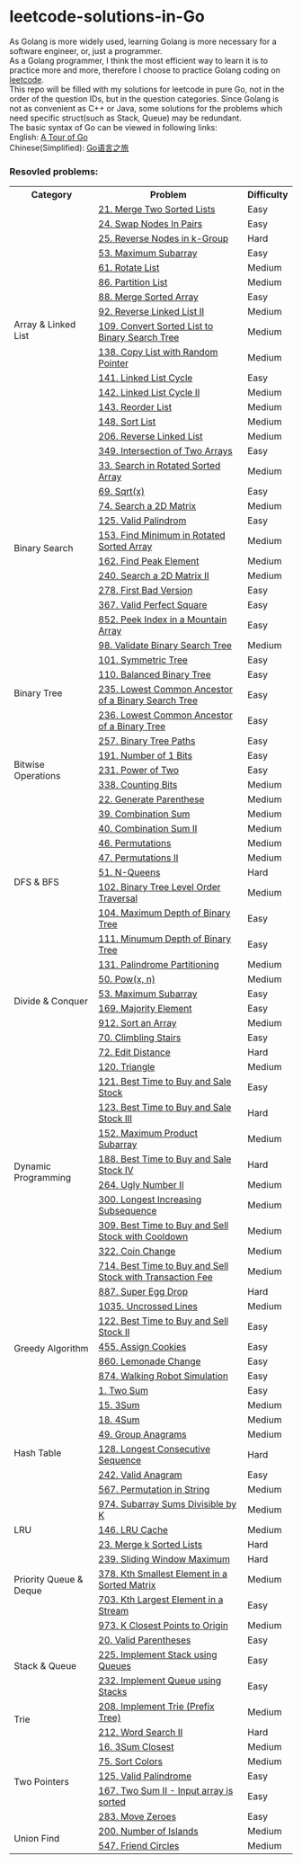 # leetcode-solutions-in-Go

As Golang is more widely used, learning Golang is more necessary for a software engineer, or, just a programmer.  
As a Golang programmer, I think the most efficient way to learn it is to practice more and more, therefore I choose to practice Golang coding on [leetcode](https://leetcode.com/problemset/all/).  
This repo will be filled with my solutions for leetcode in pure Go, not in the order of the question IDs, but in the question categories. Since Golang is not as convenient as C++ or Java, some solutions for the problems which need specific struct(such as Stack, Queue) may be redundant.  
The basic syntax of Go can be viewed in following links:  
English: [A Tour of Go](https://tour.golang.org/)  
Chinese(Simplified): [Go语言之旅](https://tour.go-zh.org/welcome/1)

### Resovled problems:
<table>
    <tr>
        <th>Category</th>
        <th>Problem</th>
        <th>Difficulty</th>
    </tr>
    <tr>
        <td rowspan="17">Array & Linked List</td>
    </tr>
    <tr>
        <td><a href="https://leetcode.com/problems/merge-two-sorted-lists">21. Merge Two Sorted Lists</a></td>
        <td>Easy</td>
    </tr>
    <tr>
        <td><a href="https://leetcode.com/problems/swap-nodes-in-pairs">24. Swap Nodes In Pairs</a></td>
        <td>Easy</td>
    </tr>
    <tr>
        <td><a href="https://leetcode.com/problems/reverse-nodes-in-k-group">25. Reverse Nodes in k-Group</a></td>
        <td>Hard</td>
    </tr>
    <tr>
        <td><a href="https://leetcode.com/problems/maximum-subarray">53. Maximum Subarray</a></td>
        <td>Easy</td>
    </tr>
    <tr>
        <td><a href="https://leetcode.com/problems/rotate-list">61. Rotate List</a></td>
        <td>Medium</td>
    </tr>
    <tr>
        <td><a href="https://leetcode.com/problems/partition-list">86. Partition List</a></td>
        <td>Medium</td>
    </tr>
    <tr>
        <td><a href="https://leetcode.com/problems/merge-sorted-array">88. Merge Sorted Array</a></td>
        <td>Easy</td>
    </tr>
    <tr>
        <td><a href="https://leetcode.com/problems/reverse-linked-list-ii">92. Reverse Linked List II</a></td>
        <td>Medium</td>
    </tr>
    <tr>
        <td><a href="https://leetcode.com/problems/convert-sorted-list-to-binary-search-tree">109. Convert Sorted List to Binary Search Tree</a></td>
        <td>Medium</td>
    </tr>
    <tr>
        <td><a href="https://leetcode.com/problems/copy-list-with-random-pointer">138. Copy List with Random Pointer</a></td>
        <td>Medium</td>
    </tr>
    <tr>
        <td><a href="https://leetcode.com/problems/linked-list-cycle">141. Linked List Cycle</a></td>
        <td>Easy</td>
    </tr>
    <tr>
        <td><a href="https://leetcode.com/problems/linked-list-cycle-ii">142. Linked List Cycle II</a></td>
        <td>Medium</td>
    </tr>
    <tr>
        <td><a href="https://leetcode.com/problems/reorder-list">143. Reorder List</a></td>
        <td>Medium</td>
    </tr>
    <tr>
        <td><a href="https://leetcode.com/problems/sort-list">148. Sort List</a></td>
        <td>Medium</td>
    </tr>
    <tr>
        <td><a href="https://leetcode.com/problems/linked-list-cycle-ii">206. Reverse Linked List</a></td>
        <td>Medium</td>
    </tr>
    <tr>
        <td><a href="https://leetcode.com/problems/intersection-of-two-arrays">349. Intersection of Two Arrays</a></td>
        <td>Easy</td>
    </tr>
    <tr>
        <td rowspan="11">Binary Search</td>
    </tr>
    <tr>
        <td><a href="https://leetcode.com/problems/search-in-rotated-sorted-array">33. Search in Rotated Sorted Array</a></td>
        <td>Medium</td>
    </tr>
    <tr>
        <td><a href="https://leetcode.com/problems/sqrtx">69. Sqrt(x)</a></td>
        <td>Easy</td>
    </tr>
    <tr>
        <td><a href="https://leetcode.com/problems/search-a-2d-matrix">74. Search a 2D Matrix</a></td>
        <td>Medium</td>
    </tr>
    <tr>
        <td><a href="https://leetcode.com/problems/valid-palindrome">125. Valid Palindrom</a></td>
        <td>Easy</td>
    </tr>
    <tr>
        <td><a href="https://leetcode.com/problems/find-minimum-in-rotated-sorted-array">153. Find Minimum in Rotated Sorted Array</a></td>
        <td>Medium</td>
    </tr>
    <tr>
        <td><a href="https://leetcode.com/problems/find-peak-element">162. Find Peak Element</a></td>
        <td>Medium</td>
    </tr>
    <tr>
        <td><a href="https://leetcode.com/problems/search-a-2d-matrix-ii/">240. Search a 2D Matrix II</a></td>
        <td>Medium</td>
    </tr>
    <tr>
        <td><a href="https://leetcode.com/problems/first-bad-version">278. First Bad Version</a></td>
        <td>Easy</td>
    </tr>
    <tr>
        <td><a href="https://leetcode.com/problems/valid-perfect-square">367. Valid Perfect Square</a></td>
        <td>Easy</td>
    </tr>
    <tr>
        <td><a href="https://leetcode.com/problems/peak-index-in-a-mountain-array">852. Peek Index in a Mountain Array</a></td>
        <td>Easy</td>
    </tr>
    <tr>
        <td rowspan="7">Binary Tree</td>
    </tr>
    <tr>
        <td><a href="https://leetcode.com/problems/validate-binary-search-tree">98. Validate Binary Search Tree</a></td>
        <td>Medium</td>
    </tr>
    <tr>
        <td><a href="https://leetcode.com/problems/symmetric-tree">101. Symmetric Tree</a></td>
        <td>Easy</td>
    </tr>
    <tr>
        <td><a href="https://leetcode.com/problems/balanced-binary-tree">110. Balanced Binary Tree</a></td>
        <td>Easy</td>
    </tr>
    <tr>
        <td><a href="https://leetcode.com/problems/lowest-common-ancestor-of-a-binary-search-tree">235. Lowest Common Ancestor of a Binary Search Tree</a></td>
        <td>Easy</td>
    </tr>
    <tr>
        <td><a href="https://leetcode.com/problems/lowest-common-ancestor-of-a-binary-tree">236. Lowest Common Ancestor of a Binary Tree</a></td>
        <td>Easy</td>
    </tr>
    <tr>
        <td><a href="https://leetcode.com/problems/binary-tree-paths">257. Binary Tree Paths</a></td>
        <td>Easy</td>
    </tr>
    <tr>
        <td rowspan="4">Bitwise Operations</td>
    </tr>
    <tr>
        <td><a href="https://leetcode.com/problems/number-of-1-bits">191. Number of 1 Bits</a></td>
        <td>Easy</td>
    </tr>
    <tr>
        <td><a href="https://leetcode.com/problems/power-of-two">231. Power of Two</a></td>
        <td>Easy</td>
    </tr>
    <tr>
        <td><a href="https://leetcode.com/problems/counting-bits">338. Counting Bits</a></td>
        <td>Medium</td>
    </tr>
    <tr>
        <td rowspan="11">DFS & BFS</td>
    </tr>
    <tr>
        <td><a href="https://leetcode.com/problems/generate-parentheses">22. Generate Parenthese</a></td>
        <td>Medium</td>
    </tr>
    <tr>
        <td><a href="https://leetcode.com/problems/combination-sum/">39. Combination Sum</a></td>
        <td>Medium</td>
    </tr>
    <tr>
        <td><a href="https://leetcode.com/problems/combination-sum-ii/">40. Combination Sum II</a></td>
        <td>Medium</td>
    </tr>
    <tr>
        <td><a href="https://leetcode.com/problems/permutations/">46. Permutations</a></td>
        <td>Medium</td>
    </tr>
    <tr>
        <td><a href="https://leetcode.com/problems/permutations-ii/">47. Permutations II</a></td>
        <td>Medium</td>
    </tr>
        <tr>
        <td><a href="https://leetcode.com/problems/n-queens/">51. N-Queens</a></td>
        <td>Hard</td>
    </tr>
    <tr>
        <td><a href="https://leetcode.com/problems/binary-tree-level-order-traversal">102. Binary Tree Level Order Traversal</a></td>
        <td>Medium</td>
    </tr>
    <tr>
        <td><a href="https://leetcode.com/problems/maximum-depth-of-binary-tree">104. Maximum Depth of Binary Tree</a></td>
        <td>Easy</td>
    </tr>
    <tr>
        <td><a href="https://leetcode.com/problems/minimum-depth-of-binary-tree">111. Minumum Depth of Binary Tree</a></td>
        <td>Easy</td>
    </tr>
    <tr>
        <td><a href="https://leetcode.com/problems/palindrome-partitioning/">131. Palindrome Partitioning</a></td>
        <td>Medium</td>
    </tr>
    <tr>
        <td rowspan="5">Divide & Conquer</td>
    </tr>
    <tr>
        <td><a href="https://leetcode.com/problems/powx-n">50. Pow(x, n)</a></td>
        <td>Medium</td>
    </tr>
    <tr>
        <td><a href="https://leetcode.com/problems/maximum-subarray">53. Maximum Subarray</a></td>
        <td>Easy</td>
    </tr>
    <tr>
        <td><a href="https://leetcode.com/problems/majority-element">169. Majority Element</a></td>
        <td>Easy</td>
    </tr>
    <tr>
        <td><a href="https://leetcode.com/problems/sort-an-array/">912. Sort an Array</a></td>
        <td>Medium</td>
    </tr>
    <tr>
        <td rowspan="15">Dynamic Programming</td>
    </tr>
    <tr>
        <td><a href="https://leetcode.com/problems/climbing-stairs">70. Climbling Stairs</a></td>
        <td>Easy</td>
    </tr>
    <tr>
        <td><a href="https://leetcode.com/problems/edit-distance">72. Edit Distance</a></td>
        <td>Hard</td>
    </tr>
    <tr>
        <td><a href="https://leetcode.com/problems/triangle">120. Triangle</a></td>
        <td>Medium</td>
    </tr>
    <tr>
        <td><a href="https://leetcode.com/problems/best-time-to-buy-and-sell-stock">121. Best Time to Buy and Sale Stock</a></td>
        <td>Easy</td>
    </tr>
    <tr>
        <td><a href="https://leetcode.com/problems/best-time-to-buy-and-sell-stock-iii">123. Best Time to Buy and Sale Stock III</a></td>
        <td>Hard</td>
    </tr>
    <tr>
        <td><a href="https://leetcode.com/problems/maximum-product-subarray">152. Maximum Product Subarray</a></td>
        <td>Medium</td>
    </tr>
    <tr>
        <td><a href="https://leetcode.com/problems/best-time-to-buy-and-sell-stock-iv">188. Best Time to Buy and Sale Stock IV</a></td>
        <td>Hard</td>
    </tr>
    <tr>
        <td><a href="https://leetcode.com/problems/ugly-number-ii">264. Ugly Number II</a></td>
        <td>Medium</td>
    </tr>
    <tr>
        <td><a href="https://leetcode.com/problems/longest-increasing-subsequence">300. Longest Increasing Subsequence</a></td>
        <td>Medium</td>
    </tr>
    <tr>
        <td><a href="https://leetcode.com/problems/best-time-to-buy-and-sell-stock-with-cooldown">309. Best Time to Buy and Sell Stock with Cooldown</a></td>
        <td>Medium</td>
    </tr>
    <tr>
        <td><a href="https://leetcode.com/problems/coin-change">322. Coin Change</a></td>
        <td>Medium</td>
    </tr>
    <tr>
        <td><a href="https://leetcode.com/problems/best-time-to-buy-and-sell-stock-with-transaction-fee">714. Best Time to Buy and Sell Stock with Transaction Fee</a></td>
        <td>Medium</td>
    </tr>
    <tr>
        <td><a href="https://leetcode.com/problems/super-egg-drop">887. Super Egg Drop</a></td>
        <td>Hard</td>
    </tr>
    <tr>
        <td><a href="https://leetcode.com/problems/uncrossed-lines">1035. Uncrossed Lines</a></td>
        <td>Medium</td>
    </tr>
    <tr>
        <td rowspan="5">Greedy Algorithm</td>
    </tr>
    <tr>
        <td><a href="https://leetcode.com/problems/best-time-to-buy-and-sell-stock-ii">122. Best Time to Buy and Sell Stock II</a></td>
        <td>Easy</td>
    </tr>
    <tr>
        <td><a href="https://leetcode.com/problems/assign-cookies">455. Assign Cookies</a></td>
        <td>Easy</td>
    </tr>
    <tr>
        <td><a href="https://leetcode.com/problems/lemonade-change">860. Lemonade Change</a></td>
        <td>Easy</td>
    </tr>
    <tr>
        <td><a href="https://leetcode.com/problems/walking-robot-simulation">874. Walking Robot Simulation</a></td>
        <td>Easy</td>
    </tr>
    <tr>
        <td rowspan="9">Hash Table</td>
    </tr>
    <tr>
        <td><a href="https://leetcode.com/problems/two-sum">1. Two Sum</a></td>
        <td>Easy</td>
    </tr>
    <tr>
        <td><a href="https://leetcode.com/problems/3sum">15. 3Sum</a></td>
        <td>Medium</td>
    </tr>
    <tr>
        <td><a href="https://leetcode.com/problems/4sum">18. 4Sum</a></td>
        <td>Medium</td>
    </tr>
    <tr>
        <td><a href="https://leetcode.com/problems/group-anagrams">49. Group Anagrams</a></td>
        <td>Medium</td>
    </tr>
    <tr>
        <td><a href="https://leetcode.com/problems/longest-consecutive-sequence">128. Longest Consecutive Sequence</a></td>
        <td>Hard</td>
    </tr>
    <tr>
        <td><a href="https://leetcode.com/problems/valid-anagram">242. Valid Anagram</a></td>
        <td>Easy</td>
    </tr>
    <tr>
        <td><a href="https://leetcode.com/problems/permutation-in-string">567. Permutation in String</a></td>
        <td>Medium</td>
    </tr>
    <tr>
        <td><a href="https://leetcode.com/problems/subarray-sums-divisible-by-k">974. Subarray Sums Divisible by K</a></td>
        <td>Medium</td>
    </tr>
    <tr>
        <td rowspan="2">LRU</td>
    </tr>
    <tr>
        <td><a href="https://leetcode.com/problems/lru-cache">146. LRU Cache</a></td>
        <td>Medium</td>
    </tr>
    <tr>
        <td rowspan="6">Priority Queue & Deque</td>
    </tr>
    <tr>
        <td><a href="https://leetcode.com/problems/merge-k-sorted-lists">23. Merge k Sorted Lists</a></td>
        <td>Hard</td>
    </tr>
    <tr>
        <td><a href="https://leetcode.com/problems/sliding-window-maximum">239. Sliding Window Maximum</a></td>
        <td>Hard</td>
    </tr>
    <tr>
        <td><a href="https://leetcode.com/problems/kth-smallest-element-in-a-sorted-matrix">378. Kth Smallest Element in a Sorted Matrix</a></td>
        <td>Medium</td>
    </tr>
    <tr>
        <td><a href="https://leetcode.com/problems/kth-largest-element-in-a-stream">703. Kth Largest Element in a Stream</a></td>
        <td>Easy</td>
    </tr>
    <tr>
        <td><a href="https://leetcode.com/problems/k-closest-points-to-origin">973. K Closest Points to Origin</a></td>
        <td>Medium</td>
    </tr>
    <tr>
        <td rowspan="4">Stack & Queue</td>
    </tr>
    <tr>
        <td><a href="https://leetcode.com/problems/valid-parentheses">20. Valid Parentheses</a></td>
        <td>Easy</td>
    </tr>
    <tr>
        <td><a href="https://leetcode.com/problems/implement-stack-using-queues">225. Implement Stack using Queues</a></td>
        <td>Easy</td>
    </tr>
    <tr>
        <td><a href="https://leetcode.com/problems/implement-queue-using-stacks">232. Implement Queue using Stacks</a></td>
        <td>Easy</td>
    </tr>
    <tr>
        <td rowspan="3">Trie</td>
    </tr>
    <tr>
        <td><a href="https://leetcode.com/problems/implement-trie-prefix-tree">208. Implement Trie (Prefix Tree)</a></td>
        <td>Medium</td>
    </tr>
    <tr>
        <td><a href="https://leetcode.com/problems/word-search-ii">212. Word Search II</a></td>
        <td>Hard</td>
    </tr>
    <tr>
        <td rowspan="6">Two Pointers</td>
    </tr>
    <tr>
        <td><a href="https://leetcode.com/problems/3sum-closest">16. 3Sum Closest</a></td>
        <td>Medium</td>
    </tr>
    <tr>
        <td><a href="https://leetcode.com/problems/sort-colors">75. Sort Colors</a></td>
        <td>Medium</td>
    </tr>
    <tr>
        <td><a href="https://leetcode.com/problems/valid-palindrome">125. Valid Palindrome</a></td>
        <td>Easy</td>
    </tr>
    <tr>
        <td><a href="https://leetcode.com/problems/two-sum-ii-input-array-is-sorted">167. Two Sum II - Input array is sorted</a></td>
        <td>Easy</td>
    </tr>
    <tr>
        <td><a href="https://leetcode.com/problems/move-zeroes">283. Move Zeroes</a></td>
        <td>Easy</td>
    </tr>
    <tr>
        <td rowspan="3">Union Find</td>
    </tr>
    <tr>
        <td><a href="https://leetcode.com/problems/number-of-islands">200. Number of Islands</a></td>
        <td>Medium</td>
    </tr>
    <tr>
        <td><a href="https://leetcode.com/problems/friend-circles">547. Friend Circles</a></td>
        <td>Medium</td>
    </tr>
</table>
